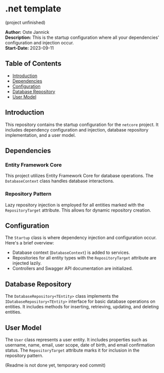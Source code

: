 # .net template 
(project unfinished)

**Author:** Oste Jannick  
**Description:** This is the startup configuration where all your dependencies' configuration and injection occur.  
**Start-Date:** 2023-09-11

## Table of Contents

- [Introduction](#introduction)
- [Dependencies](#dependencies)
- [Configuration](#configuration)
- [Database Repository](#database-repository)
- [User Model](#user-model)

## Introduction

This repository contains the startup configuration for the `netcore` project. It includes dependency configuration and injection, database repository implementation, and a user model.

## Dependencies

### Entity Framework Core

This project utilizes Entity Framework Core for database operations. The `DatabaseContext` class handles database interactions.

### Repository Pattern

Lazy repository injection is employed for all entities marked with the `RepositoryTarget` attribute. This allows for dynamic repository creation.

## Configuration

The `Startup` class is where dependency injection and configuration occur. Here's a brief overview:

- Database context (`DatabaseContext`) is added to services.
- Repositories for all entity types with the `RepositoryTarget` attribute are injected lazily.
- Controllers and Swagger API documentation are initialized.

## Database Repository

The `DatabaseRepository<TEntity>` class implements the `IDatabaseRepository<TEntity>` interface for basic database operations on entities. It includes methods for inserting, retrieving, updating, and deleting entities.

## User Model

The `User` class represents a user entity. It includes properties such as username, name, email, user scope, date of birth, and email confirmation status. The `RepositoryTarget` attribute marks it for inclusion in the repository pattern.


(Readme is not done yet, temporary eod commit)